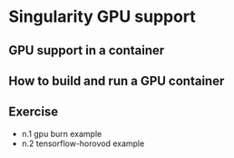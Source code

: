 # Singularity GPU support

GPU support in a container
--------------------------

How to build and run a GPU container
------------------------------------

Exercise
--------

* n.1 gpu burn example
* n.2 tensorflow-horovod example
